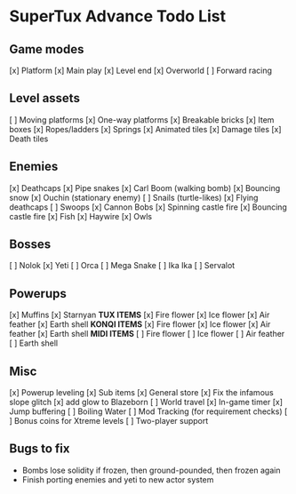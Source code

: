 # SuperTux Advance Todo List

## Game modes

[x] Platform
  [x] Main play
  [x] Level end
[x] Overworld
[ ] Forward racing

## Level assets

[ ] Moving platforms
[x] One-way platforms
[x] Breakable bricks
[x] Item boxes
[x] Ropes/ladders
[x] Springs
[x] Animated tiles
[x] Damage tiles
[x] Death tiles

## Enemies

[x] Deathcaps
[x] Pipe snakes
[x] Carl Boom (walking bomb)
[x] Bouncing snow
[x] Ouchin (stationary enemy)
[ ] Snails (turtle-likes)
[x] Flying deathcaps
[ ] Swoops
[x] Cannon Bobs
[x] Spinning castle fire
[x] Bouncing castle fire
[x] Fish
[x] Haywire
[x] Owls

## Bosses

[ ] Nolok
[x] Yeti
[ ] Orca
[ ] Mega Snake
[ ] Ika Ika
[ ] Servalot

## Powerups

[x] Muffins
[x] Starnyan
**TUX ITEMS**
[x] Fire flower
[x] Ice flower
[x] Air feather
[x] Earth shell
**KONQI ITEMS**
[x] Fire flower
[x] Ice flower
[x] Air feather
[x] Earth shell
**MIDI ITEMS**
[ ] Fire flower
[ ] Ice flower
[ ] Air feather
[ ] Earth shell

## Misc

[x] Powerup leveling
[x] Sub items
[x] General store
[x] Fix the infamous slope glitch
[x] add glow to Blazeborn
[ ] World travel
[x] In-game timer
[x] Jump buffering
[ ] Boiling Water
[ ] Mod Tracking (for requirement checks)
[ ] Bonus coins for Xtreme levels
[ ] Two-player support

## Bugs to fix

* Bombs lose solidity if frozen, then ground-pounded, then frozen again
* Finish porting enemies and yeti to new actor system
